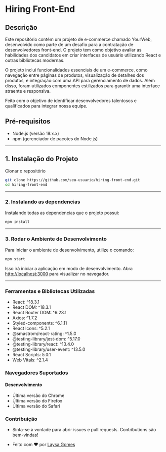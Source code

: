 # Hiring Front-End #

## Descrição

Este repositório contém um projeto de e-commerce chamado YourWeb, desenvolvido como parte de um desafio para a contratação de desenvolvedores front-end. O projeto tem como objetivo avaliar as habilidades dos candidatos em criar interfaces de usuário utilizando React e outras bibliotecas modernas.

O projeto inclui funcionalidades essenciais de um e-commerce, como navegação entre páginas de produtos, visualização de detalhes dos produtos, e integração com uma API para gerenciamento de dados. Além disso, foram utilizados componentes estilizados para garantir uma interface atraente e responsiva.

Feito com o objetivo de identificar desenvolvedores talentosos e qualificados para integrar nossa equipe.


## Pré-requisitos

- Node.js (versão 18.x.x)
- npm (gerenciador de pacotes do Node.js)

----
## 1. Instalação do Projeto 


Clonar o repositório

```bash
git clone https://github.com/seu-usuario/hiring-front-end.git
cd hiring-front-end
```

---
### 2. Instalando as dependencias
Instalando todas as dependencias que o projeto possui:
```bash
npm install
```
---
### 3. Rodar o Ambiente de Desenvolvimento
Para iniciar o ambiente de desenvolvimento, utilize o comando:

```bash
npm start
```

Isso irá iniciar a aplicação em modo de desenvolvimento. Abra [http://localhost:3000](http://localhost:3000) para visualizar no navegador.

---

### Ferramentas e Bibliotecas Utilizadas
- React: ^18.3.1
- React DOM: ^18.3.1
- React Router DOM: ^6.23.1
- Axios: ^1.7.2
- Styled-components: ^6.1.11
- React Icons: ^5.2.1
- @smastrom/react-rating: ^1.5.0
- @testing-library/jest-dom: ^5.17.0
- @testing-library/react: ^13.4.0
- @testing-library/user-event: ^13.5.0
- React Scripts: 5.0.1
- Web Vitals: ^2.1.4

### Navegadores Suportados

#### Desenvolvimento
- Última versão do Chrome
- Última versão do Firefox
- Última versão do Safari

### Contribuição
- Sinta-se à vontade para abrir issues e pull requests. Contributions são bem-vindas!

- Feito com ❤️ por [Laysa Gomes](www.linkedin.com/in/laysa-gomes-474285232)
